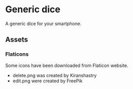 # Generic dice

A generic dice for your smartphone.

## Assets

### Flaticons

Some icons have been downloaded from Flaticon website.

* delete.png was created by Kiranshastry
* edit.png were created by FreePik